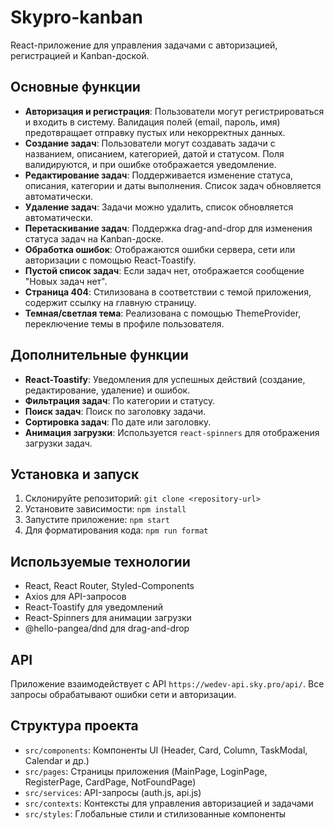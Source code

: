 # Skypro-kanban

React-приложение для управления задачами с авторизацией, регистрацией и Kanban-доской.

## Основные функции
- **Авторизация и регистрация**: Пользователи могут регистрироваться и входить в систему. Валидация полей (email, пароль, имя) предотвращает отправку пустых или некорректных данных.
- **Создание задач**: Пользователи могут создавать задачи с названием, описанием, категорией, датой и статусом. Поля валидируются, и при ошибке отображается уведомление.
- **Редактирование задач**: Поддерживается изменение статуса, описания, категории и даты выполнения. Список задач обновляется автоматически.
- **Удаление задач**: Задачи можно удалить, список обновляется автоматически.
- **Перетаскивание задач**: Поддержка drag-and-drop для изменения статуса задач на Kanban-доске.
- **Обработка ошибок**: Отображаются ошибки сервера, сети или авторизации с помощью React-Toastify.
- **Пустой список задач**: Если задач нет, отображается сообщение "Новых задач нет".
- **Страница 404**: Стилизована в соответствии с темой приложения, содержит ссылку на главную страницу.
- **Темная/светлая тема**: Реализована с помощью ThemeProvider, переключение темы в профиле пользователя.

## Дополнительные функции
- **React-Toastify**: Уведомления для успешных действий (создание, редактирование, удаление) и ошибок.
- **Фильтрация задач**: По категории и статусу.
- **Поиск задач**: Поиск по заголовку задачи.
- **Сортировка задач**: По дате или заголовку.
- **Анимация загрузки**: Используется `react-spinners` для отображения загрузки задач.

## Установка и запуск
1. Склонируйте репозиторий: `git clone <repository-url>`
2. Установите зависимости: `npm install`
3. Запустите приложение: `npm start`
4. Для форматирования кода: `npm run format`

## Используемые технологии
- React, React Router, Styled-Components
- Axios для API-запросов
- React-Toastify для уведомлений
- React-Spinners для анимации загрузки
- @hello-pangea/dnd для drag-and-drop

## API
Приложение взаимодействует с API `https://wedev-api.sky.pro/api/`. Все запросы обрабатывают ошибки сети и авторизации.

## Структура проекта
- `src/components`: Компоненты UI (Header, Card, Column, TaskModal, Calendar и др.)
- `src/pages`: Страницы приложения (MainPage, LoginPage, RegisterPage, CardPage, NotFoundPage)
- `src/services`: API-запросы (auth.js, api.js)
- `src/contexts`: Контексты для управления авторизацией и задачами
- `src/styles`: Глобальные стили и стилизованные компоненты